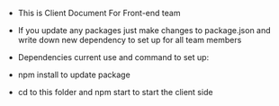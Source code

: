* This is Client Document For Front-end team
* If you update any packages just make changes to package.json and write down new dependency to set up for all team members

* Dependencies current use and command to set up: 
* npm install to update package
* cd to this folder and npm start to start the client side 

